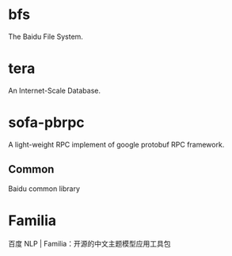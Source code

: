 # bfs
The Baidu File System.

# tera
An Internet-Scale Database.


# sofa-pbrpc
A light-weight RPC implement of google protobuf RPC framework.


## Common

Baidu common library

# Familia
百度 NLP | Familia：开源的中文主题模型应用工具包
